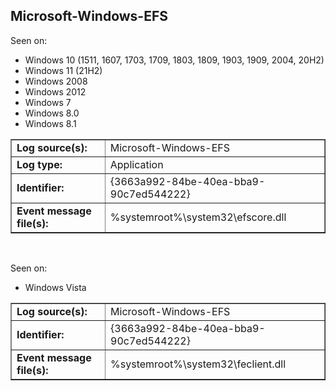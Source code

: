 ## Microsoft-Windows-EFS

Seen on:
* Windows 10 (1511, 1607, 1703, 1709, 1803, 1809, 1903, 1909, 2004, 20H2)
* Windows 11 (21H2)
* Windows 2008
* Windows 2012
* Windows 7
* Windows 8.0
* Windows 8.1

<table border="1" class="docutils">
  <tbody>
    <tr>
      <td><b>Log source(s):</b></td>
      <td>Microsoft-Windows-EFS</td>
    </tr>
    <tr>
      <td><b>Log type:</b></td>
      <td>Application</td>
    </tr>
    <tr>
      <td><b>Identifier:</b></td>
      <td>{3663a992-84be-40ea-bba9-90c7ed544222}</td>
    </tr>
    <tr>
      <td><b>Event message file(s):</b></td>
      <td>%systemroot%\system32\efscore.dll</td>
    </tr>
  </tbody>
</table>

&nbsp;

Seen on:
* Windows Vista

<table border="1" class="docutils">
  <tbody>
    <tr>
      <td><b>Log source(s):</b></td>
      <td>Microsoft-Windows-EFS</td>
    </tr>
    <tr>
      <td><b>Identifier:</b></td>
      <td>{3663a992-84be-40ea-bba9-90c7ed544222}</td>
    </tr>
    <tr>
      <td><b>Event message file(s):</b></td>
      <td>%systemroot%\system32\feclient.dll</td>
    </tr>
  </tbody>
</table>

&nbsp;

